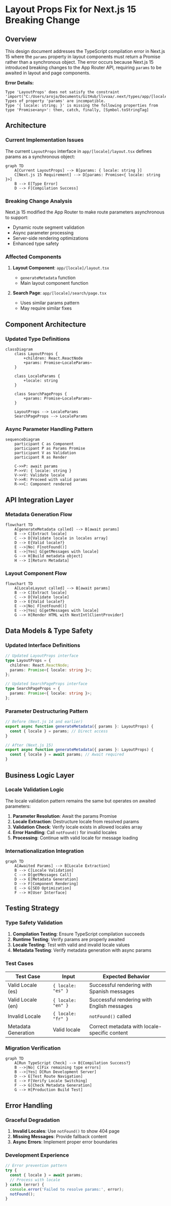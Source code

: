 # Layout Props Fix for Next.js 15 Breaking Change

## Overview

This design document addresses the TypeScript compilation error in Next.js 15 where the `params` property in layout components must return a Promise rather than a synchronous object. The error occurs because Next.js 15 introduced breaking changes to the App Router API, requiring `params` to be awaited in layout and page components.

**Error Details:**
```
Type 'LayoutProps' does not satisfy the constraint 'import("C:/Users/aroja/Documents/GitHub/llvvaa/.next/types/app/[locale]/layout").LayoutProps'.
Types of property 'params' are incompatible.
Type '{ locale: string; }' is missing the following properties from type 'Promise<any>': then, catch, finally, [Symbol.toStringTag]
```

## Architecture

### Current Implementation Issues

The current `LayoutProps` interface in `app/[locale]/layout.tsx` defines params as a synchronous object:

```mermaid
graph TD
    A[Current LayoutProps] --> B[params: { locale: string }]
    C[Next.js 15 Requirement] --> D[params: Promise<{ locale: string }>]
    B --> E[Type Error]
    D --> F[Compilation Success]
```

### Breaking Change Analysis

Next.js 15 modified the App Router to make route parameters asynchronous to support:
- Dynamic route segment validation
- Async parameter processing
- Server-side rendering optimizations
- Enhanced type safety

### Affected Components

1. **Layout Component**: `app/[locale]/layout.tsx`
   - `generateMetadata` function
   - Main layout component function
   
2. **Search Page**: `app/[locale]/search/page.tsx`
   - Uses similar params pattern
   - May require similar fixes

## Component Architecture

### Updated Type Definitions

```mermaid
classDiagram
    class LayoutProps {
        +children: React.ReactNode
        +params: Promise~LocaleParams~
    }
    
    class LocaleParams {
        +locale: string
    }
    
    class SearchPageProps {
        +params: Promise~LocaleParams~
    }
    
    LayoutProps --> LocaleParams
    SearchPageProps --> LocaleParams
```

### Async Parameter Handling Pattern

```mermaid
sequenceDiagram
    participant C as Component
    participant P as Params Promise
    participant V as Validation
    participant R as Render
    
    C->>P: await params
    P->>V: { locale: string }
    V->>V: Validate locale
    V->>R: Proceed with valid params
    R->>C: Component rendered
```

## API Integration Layer

### Metadata Generation Flow

```mermaid
flowchart TD
    A[generateMetadata called] --> B[await params]
    B --> C[Extract locale]
    C --> D[Validate locale in locales array]
    D --> E{Valid locale?}
    E -->|No| F[notFound()]
    E -->|Yes| G[getMessages with locale]
    G --> H[Build metadata object]
    H --> I[Return Metadata]
```

### Layout Component Flow

```mermaid
flowchart TD
    A[LocaleLayout called] --> B[await params]
    B --> C[Extract locale]
    C --> D[Validate locale]
    D --> E{Valid locale?}
    E -->|No| F[notFound()]
    E -->|Yes| G[getMessages with locale]
    G --> H[Render HTML with NextIntlClientProvider]
```

## Data Models & Type Safety

### Updated Interface Definitions

```typescript
// Updated LayoutProps interface
type LayoutProps = {
  children: React.ReactNode;
  params: Promise<{ locale: string }>;
};

// Updated SearchPageProps interface  
type SearchPageProps = {
  params: Promise<{ locale: string }>;
};
```

### Parameter Destructuring Pattern

```typescript
// Before (Next.js 14 and earlier)
export async function generateMetadata({ params }: LayoutProps) {
  const { locale } = params; // Direct access
}

// After (Next.js 15)
export async function generateMetadata({ params }: LayoutProps) {
  const { locale } = await params; // Await required
}
```

## Business Logic Layer

### Locale Validation Logic

The locale validation pattern remains the same but operates on awaited parameters:

1. **Parameter Resolution**: Await the params Promise
2. **Locale Extraction**: Destructure locale from resolved params
3. **Validation Check**: Verify locale exists in allowed locales array
4. **Error Handling**: Call `notFound()` for invalid locales
5. **Processing**: Continue with valid locale for message loading

### Internationalization Integration

```mermaid
graph TD
    A[Awaited Params] --> B[Locale Extraction]
    B --> C[Locale Validation]
    C --> D[getMessages Call]
    D --> E[Metadata Generation]
    D --> F[Component Rendering]
    E --> G[SEO Optimization]
    F --> H[User Interface]
```

## Testing Strategy

### Type Safety Validation

1. **Compilation Testing**: Ensure TypeScript compilation succeeds
2. **Runtime Testing**: Verify params are properly awaited
3. **Locale Testing**: Test with valid and invalid locale values
4. **Metadata Testing**: Verify metadata generation with async params

### Test Cases

| Test Case | Input | Expected Behavior |
|-----------|-------|------------------|
| Valid Locale (es) | `{ locale: "es" }` | Successful rendering with Spanish messages |
| Valid Locale (en) | `{ locale: "en" }` | Successful rendering with English messages |
| Invalid Locale | `{ locale: "fr" }` | `notFound()` called |
| Metadata Generation | Valid locale | Correct metadata with locale-specific content |

### Migration Verification

```mermaid
graph TD
    A[Run TypeScript Check] --> B{Compilation Success?}
    B -->|No| C[Fix remaining type errors]
    B -->|Yes| D[Run Development Server]
    D --> E[Test Route Navigation]
    E --> F[Verify Locale Switching]
    F --> G[Check Metadata Generation]
    G --> H[Production Build Test]
```

## Error Handling

### Graceful Degradation

1. **Invalid Locales**: Use `notFound()` to show 404 page
2. **Missing Messages**: Provide fallback content
3. **Async Errors**: Implement proper error boundaries

### Development Experience

```typescript
// Error prevention pattern
try {
  const { locale } = await params;
  // Process with locale
} catch (error) {
  console.error('Failed to resolve params:', error);
  notFound();
}
```